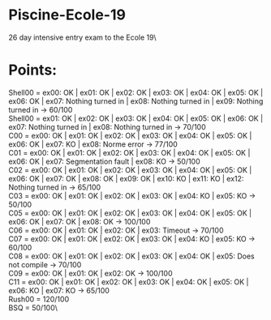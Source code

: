 # Piscine-Ecole-19
26 day intensive entry exam to the Ecole 19\ 

# Points:
Shell00 = ex00: OK | ex01: OK | ex02: OK | ex03: OK | ex04: OK | ex05: OK | ex06: OK | ex07: Nothing turned in | ex08: Nothing turned in | ex09: Nothing turned in -> 60/100\
Shell00 = ex01: OK | ex02: OK | ex03: OK | ex04: OK | ex05: OK | ex06: OK | ex07: Nothing turned in | ex08: Nothing turned in -> 70/100\
C00 = ex00: OK | ex01: OK | ex02: OK | ex03: OK | ex04: OK | ex05: OK | ex06: OK | ex07: KO | ex08: Norme error -> 77/100\
C01 = ex00: OK | ex01: OK | ex02: OK | ex03: OK | ex04: OK | ex05: OK | ex06: OK | ex07: Segmentation fault | ex08: KO -> 50/100\
C02 = ex00: OK | ex01: OK | ex02: OK | ex03: OK | ex04: OK | ex05: OK | ex06: OK | ex07: OK | ex08: OK | ex09: OK | ex10: KO | ex11: KO | ex12: Nothing turned in -> 65/100\
C03 = ex00: OK | ex01: OK | ex02: OK | ex03: OK | ex04: KO | ex05: KO -> 50/100\
C05 = ex00: OK | ex01: OK | ex02: OK | ex03: OK | ex04: OK | ex05: OK | ex06: OK | ex07: OK | ex08: OK -> 100/100\
C06 = ex00: OK | ex01: OK | ex02: OK | ex03: Timeout -> 70/100\
C07 = ex00: OK | ex01: OK | ex02: OK | ex03: OK | ex04: KO | ex05: KO -> 60/100\
C08 = ex00: OK | ex01: OK | ex02: OK | ex03: OK | ex04: OK | ex05: Does not compile -> 70/100\
C09 = ex00: OK | ex01: OK | ex02: OK -> 100/100\
C11 = ex00: OK | ex01: OK | ex02: OK | ex03: OK | ex04: OK | ex05: OK | ex06: KO | ex07: KO -> 65/100\
Rush00 = 120/100\
BSQ = 50/100\
